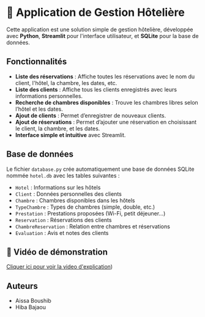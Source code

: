 # 🏨 Application de Gestion Hôtelière

Cette application est une solution simple de gestion hôtelière, développée avec **Python**, **Streamlit** pour l'interface utilisateur, et **SQLite** pour la base de données.

## Fonctionnalités

- **Liste des réservations** : Affiche toutes les réservations avec le nom du client, l'hôtel, la chambre, les dates, etc.
- **Liste des clients** : Affiche tous les clients enregistrés avec leurs informations personnelles.
- **Recherche de chambres disponibles** : Trouve les chambres libres selon l’hôtel et les dates.
- **Ajout de clients** : Permet d’enregistrer de nouveaux clients.
- **Ajout de réservations** : Permet d’ajouter une réservation en choisissant le client, la chambre, et les dates.
- **Interface simple et intuitive** avec Streamlit.

## Base de données

Le fichier `database.py` crée automatiquement une base de données SQLite nommée `hotel.db` avec les tables suivantes :

- `Hotel` : Informations sur les hôtels
- `Client` : Données personnelles des clients
- `Chambre` : Chambres disponibles dans les hôtels
- `TypeChambre` : Types de chambres (simple, double, etc.)
- `Prestation` : Prestations proposées (Wi-Fi, petit déjeuner…)
- `Reservation` : Réservations des clients
- `ChambreReservation` : Relation entre chambres et réservations
- `Evaluation` : Avis et notes des clients


## 🎥 Vidéo de démonstration

[Cliquer ici pour voir la video d'explication](https://drive.google.com/file/d/1Egghase4fu-WpNb7nnaeNX0ZBNHyJ-Um/view?usp=sharing))

## Auteurs

- Aissa Boushib
- Hiba Bajaou

